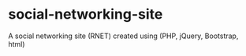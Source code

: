 # social-networking-site
A social networking site (RNET) created using (PHP, jQuery, Bootstrap, html)
